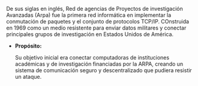 De sus siglas en inglés, Red de agencias de Proyectos de investigación Avanzadas (Arpa) fue la primera red informática en implementar la conmutación de paquetes y el conjunto de protocolos TCP/IP. COnstruida en 1969 como un medio resistente para enviar datos militares y conectar principales grupos de investigación en Estados Unidos de América.
- **Propósito:**
    
    Su objetivo inicial era conectar computadoras de instituciones académicas y de investigación financiadas por la ARPA, creando un sistema de comunicación seguro y descentralizado que pudiera resistir un ataque.